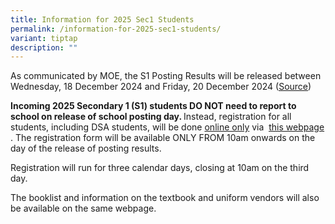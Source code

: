 ```yaml
---
title: Information for 2025 Sec1 Students
permalink: /information-for-2025-sec1-students/
variant: tiptap
description: ""
---
```

<p>As communicated by MOE, the S1 Posting Results will be released between
Wednesday, 18 December 2024 and Friday, 20 December 2024 (<a href="https://www.moe.gov.sg/secondary/s1-posting/results" class="x_OWAAutoLink" rel="noopener noreferrer nofollow" target="_blank"><u>Source</u></a>)
&nbsp;&nbsp;</p>
<p><strong>Incoming 2025 Secondary 1 (S1) students DO NOT need to report to school on release of school posting day. </strong>Instead,
registration for all students, including DSA students, will be done&nbsp;<u>online only</u> via&nbsp;
<a href="https://www.acsindep.moe.edu.sg/admissions/s1-posting-exercise/" class="x_OWAAutoLink" rel="noopener noreferrer nofollow" target="_blank"><u>this webpage</u>
</a>. The registration form will be available ONLY FROM 10am onwards on the
day of the release of posting results.&nbsp;</p>
<p>Registration will run for three calendar days, closing at 10am on the
third day.&nbsp;</p>
<p>The booklist and information on the textbook and uniform vendors will
also be available on the same webpage.</p>